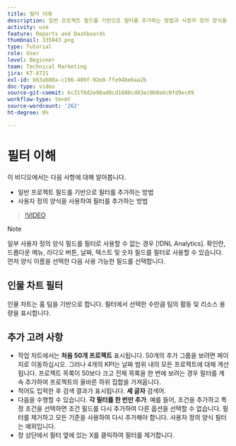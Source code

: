 ```yaml
---
title: 필터 이해
description: 일반 프로젝트 필드를 기반으로 필터를 추가하는 방법과 사용자 정의 양식을 사용하여 필터를 추가하는 방법을 모두 알아봅니다. [!UICONTROL 향상된 분석].
activity: use
feature: Reports and Dashboards
thumbnail: 335043.png
type: Tutorial
role: User
level: Beginner
team: Technical Marketing
jira: KT-8721
exl-id: b63ab88a-c196-489f-92e8-ffe94be6aa2b
doc-type: video
source-git-commit: 6c31f8d2e98ad8cd1880cd03ec0b0e6c0fd9ec09
workflow-type: tm+mt
source-wordcount: '262'
ht-degree: 0%

---
```


# 필터 이해

이 비디오에서는 다음 사항에 대해 알아봅니다.

* 일반 프로젝트 필드를 기반으로 필터를 추가하는 방법
* 사용자 정의 양식을 사용하여 필터를 추가하는 방법

>[!VIDEO](https://video.tv.adobe.com/v/335043/?quality=12&learn=on)

>[!NOTE]
>
>일부 사용자 정의 양식 필드를 필터로 사용할 수 없는 경우 [!DNL Analytics]. 확인란, 드롭다운 메뉴, 라디오 버튼, 날짜, 텍스트 및 숫자 필드를 필터로 사용할 수 있습니다. 먼저 양식 이름을 선택한 다음 사용 가능한 필드를 선택합니다.

## 인물 차트 필터

인물 차트는 홈 팀을 기반으로 합니다. 필터에서 선택한 수만큼 팀의 활동 및 리소스 용량을 표시합니다.

## 추가 고려 사항

* 작업 차트에서는 **처음 50개 프로젝트** 표시됩니다. 50개의 추가 그룹을 보려면 페이지로 이동하십시오. 그러나 4개의 KPI는 날짜 범위 내의 모든 프로젝트에 대해 계산됩니다. 프로젝트 목록이 50보다 크고 전체 목록을 한 번에 보려는 경우 필터를 계속 추가하여 프로젝트의 올바른 하위 집합을 가져옵니다.
* 적어도 입력한 후 검색 결과가 표시됩니다. **세 글자** 검색어.
* 다음을 수행할 수 있습니다. **각 필터를 한 번만 추가**. 예를 들어, 조건을 추가하고 특정 조건을 선택하면 조건 필드를 다시 추가하여 다른 옵션을 선택할 수 없습니다. 필터를 제거하고 모든 기준을 사용하여 다시 추가해야 합니다. 사용자 정의 양식 필터는 예외입니다.
* 창 상단에서 필터 옆에 있는 X를 클릭하여 필터를 제거합니다.

